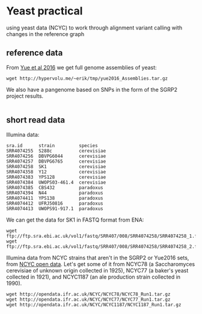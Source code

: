 # Yeast practical

using yeast data (NCYC) to work through alignment variant calling with changes in the reference graph

## reference data

From [Yue et al 2016](https://yjx1217.github.io/Yeast_PacBio_2016/data/) we get full genome assemblies of yeast:

```
wget http://hypervolu.me/~erik/tmp/yue2016_Assemblies.tar.gz
```

We also have a pangenome based on SNPs in the form of the SGRP2 project results.

```

```

## short read data

Illumina data:

```
sra.id      strain         species
SRR4074255  S288c          cerevisiae
SRR4074256  DBVPG6044      cerevisiae
SRR4074257  DBVPG6765      cerevisiae
SRR4074258  SK1            cerevisiae
SRR4074358  Y12            cerevisiae
SRR4074383  YPS128         cerevisiae
SRR4074384  UWOPS03-461.4  cerevisiae
SRR4074385  CBS432         paradoxus
SRR4074394  N44            paradoxus
SRR4074411  YPS138         paradoxus
SRR4074412  UFRJ50816      paradoxus
SRR4074413  UWOPS91-917.1  paradoxus
```

We can get the data for SK1 in FASTQ format from ENA:

```
wget ftp://ftp.sra.ebi.ac.uk/vol1/fastq/SRR407/008/SRR4074258/SRR4074258_1.fastq.gz
wget ftp://ftp.sra.ebi.ac.uk/vol1/fastq/SRR407/008/SRR4074258/SRR4074258_2.fastq.gz
```

Illumina data from NCYC strains that aren't in the SGRP2 or Yue2016 sets, from [NCYC open data](http://opendata.ifr.ac.uk/NCYC/). Let's get some of it from NCYC78 (a Saccharomyces cerevisiae of unknown origin collected in 1925), NCYC77 (a baker's yeast collected in 1921), and NCYC1187 (an ale production strain collected in 1990).

```
wget http://opendata.ifr.ac.uk/NCYC/NCYC78/NCYC78_Run1.tar.gz
wget http://opendata.ifr.ac.uk/NCYC/NCYC77/NCYC77_Run1.tar.gz
wget http://opendata.ifr.ac.uk/NCYC/NCYC1187/NCYC1187_Run1.tar.gz
```

